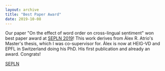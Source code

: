 ```yaml
---
layout: archive
title: "Best Paper Award"
date: 2019-10-08
---
```


<meta name="twitter:image" content="https://twitter.com/sepln/status/1177253759883386880/photo/1" />

Our paper "On the effect of word order on cross-lingual sentiment" won best paper award at [SEPLN 2019](http://hitz.eus/sepln2019/)! This work derives from Àlex R. Atrio's Master's thesis, which I was co-supervisor for. Àlex is now at HEIG-VD and EPFL in Switzerland doing his PhD. His first publication and already an award. Congrats!


<a href="https://twitter.com/sepln/status/1177253759883386880">SEPLN</a>

